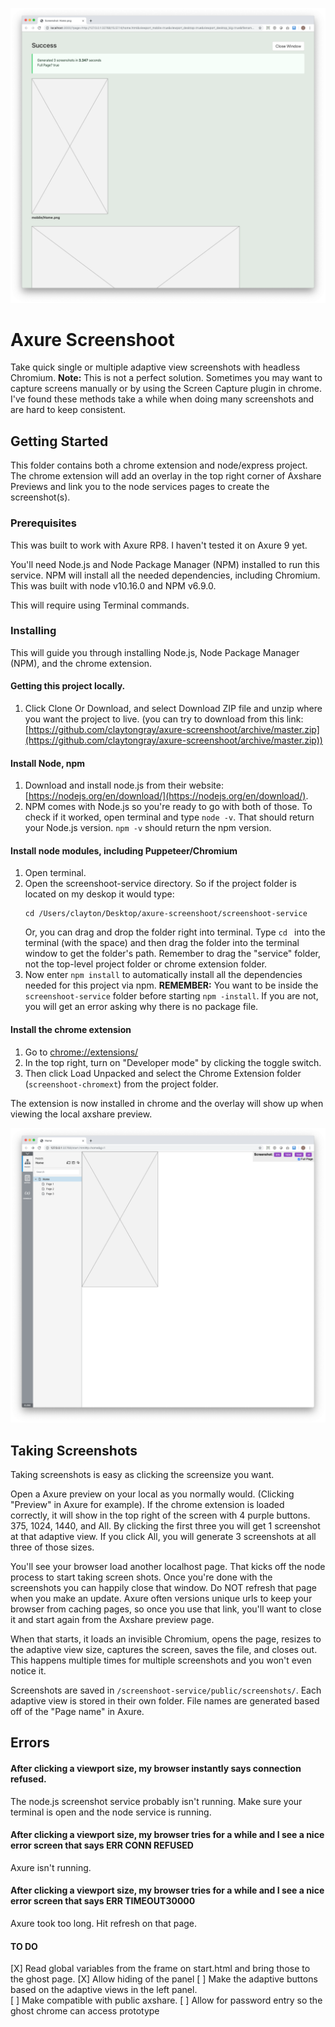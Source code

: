![Chrome Output](readme_assets/preview_multiple.png)

# Axure Screenshoot

Take quick single or multiple adaptive view screenshots with headless Chromium.
 **Note:** This is not a perfect solution. Sometimes you may want to capture screens manually or by using the Screen Capture plugin in chrome. I've found these methods take a while when doing many screenshots and are hard to keep consistent. 

## Getting Started

This folder contains both a chrome extension and node/express project. 
The chrome extension will add an overlay in the top right corner of Axshare Previews and link you to the node services pages to create the screenshot(s).

### Prerequisites

This was built to work with Axure RP8. I haven't tested it on Axure 9 yet.

You'll need Node.js and Node Package Manager (NPM) installed to run this service. NPM will install all the needed dependencies, including Chromium. This was built with node v10.16.0 and NPM v6.9.0.

This will require using Terminal commands.


### Installing

This will guide you through installing Node.js, Node Package Manager (NPM), and the chrome extension.


#### Getting this project locally. 
1. Click Clone Or Download, and select Download ZIP file and unzip where you want the project to live. (you can try to download from this link: [https://github.com/claytongray/axure-screenshoot/archive/master.zip](https://github.com/claytongray/axure-screenshoot/archive/master.zip))


#### Install Node, npm
1. Download and install node.js from their website: [https://nodejs.org/en/download/](https://nodejs.org/en/download/).
2. NPM comes with Node.js so you're ready to go with both of those. To check if it worked, open terminal and type `node -v`. That should return your Node.js version. `npm -v` should return the npm version.


#### Install node modules, including Puppeteer/Chromium
1. Open terminal. 
2. Open the screenshoot-service directory. So if the project folder is located on my deskop it would type:
	```
	cd /Users/clayton/Desktop/axure-screenshoot/screenshoot-service
	```
	Or, you can drag and drop the folder right into terminal. Type `cd ` into the terminal (with the space) and then drag the folder into the terminal window to get the folder's path. Remember to drag the "service" folder, not the top-level project folder or chrome extension folder.
3. Now enter `npm install` to automatically install all the dependencies needed for this project via npm. 
**REMEMBER:** You want to be inside the `screenshoot-service` folder before starting `npm -install`. If you are not, you will get an error asking why there is no package file. 

#### Install the chrome extension

1. Go to [chrome://extensions/](chrome://extensions/)
2. In the top right, turn on "Developer mode" by clicking the toggle switch.
3. Then click Load Unpacked and select the Chrome Extension folder (`screenshoot-chromext`) from the project folder.

The extension is now installed in chrome and the overlay will show up when viewing the local axshare preview.

![Chrome Output](readme_assets/preview_share.png)


## Taking Screenshots

Taking screenshots is easy as clicking the screensize you want. 

Open a Axure preview on your local as you normally would. (Clicking "Preview" in Axure for example).
If the chrome extension is loaded correctly, it will show in the top right of the screen with 4 purple buttons. 
375, 1024, 1440, and All. By clicking the first three you will get 1 screenshot at that adaptive view.
If you click All, you will generate 3 screenshots at all three of those sizes.

You'll see your browser load another localhost page. That kicks off the node process to start taking screen shots. Once you're done with the screenshots you can happily close that window. Do NOT refresh that page when you make an update. Axure often versions unique urls to keep your browser from caching pages, so once you use that link, you'll want to close it and start again from the Axshare preview page.

When that starts, it loads an invisible Chromium, opens the page, resizes to the adaptive view size, captures the screen, saves the file, and closes out. This happens multiple times for multiple screenshots and you won't even notice it.

Screenshots are saved in `/screenshoot-service/public/screenshots/`.
Each adaptive view is stored in their own folder. 
File names are generated based off of the "Page name" in Axure.


## Errors

#### After clicking a viewport size, my browser instantly says connection refused.
The node.js screenshot service probably isn't running. Make sure your terminal is open and the node service is running. 

#### After clicking a viewport size, my browser tries for a while and I see a nice error screen that says ERR CONN REFUSED
Axure isn't running. 

#### After clicking a viewport size, my browser tries for a while and I see a nice error screen that says ERR TIMEOUT30000
Axure took too long. Hit refresh on that page.

#### TO DO

  [X] Read global variables from the frame on start.html and bring those to the ghost page.
  [X] Allow hiding of the panel
  [ ] Make the adaptive buttons based on the adaptive views in the left panel.  
  [ ] Make compatible with public axshare.
  	[ ] Allow for password entry so the ghost chrome can access prototype 


